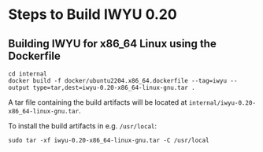 # Steps to Build IWYU 0.20

## Building IWYU for x86_64 Linux using the Dockerfile
```
cd internal
docker build -f docker/ubuntu2204.x86_64.dockerfile --tag=iwyu --output type=tar,dest=iwyu-0.20-x86_64-linux-gnu.tar .
```
A tar file containing the build artifacts will be located at `internal/iwyu-0.20-x86_64-linux-gnu.tar`.

To install the build artifacts in e.g. `/usr/local`:
```
sudo tar -xf iwyu-0.20-x86_64-linux-gnu.tar -C /usr/local
```
